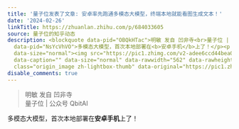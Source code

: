 ```yaml
---
title: '量子位发表了文章: 安卓率先跑通多模态大模型，终端本地就能看图生成文本！'
date: '2024-02-26'
linkTitle: https://zhuanlan.zhihu.com/p/684033605
source: 量子位的知乎动态
description: <blockquote data-pid="OBQkHTac">明敏 发自 凹非寺<br>量子位 | 公众号 QbitAI</blockquote><p
  data-pid="NsYcVhVO">多模态大模型，首次本地部署在<b>安卓手机</b>上了！</p><p class="ztext-empty-paragraph"><br></p><figure
  data-size="normal"><img src="https://pic1.zhimg.com/v2-adee6ccd44bea0ed49e367d35e2123f8_1440w.jpg"
  data-caption="" data-size="normal" data-rawwidth="562" data-rawheight="274" data-thumbnail="https://pic1.zhimg.com/v2-adee6ccd44bea0ed49e367d35e2123f8_b.jpg"
  class="origin_image zh-lightbox-thumb" data-original="https://pic1.zhimg.co ...
disable_comments: true
---
```

<blockquote data-pid="OBQkHTac">明敏 发自 凹非寺<br>量子位 | 公众号 QbitAI</blockquote><p data-pid="NsYcVhVO">多模态大模型，首次本地部署在<b>安卓手机</b>上了！</p><p class="ztext-empty-paragraph"><br></p><figure data-size="normal"><img src="https://pic1.zhimg.com/v2-adee6ccd44bea0ed49e367d35e2123f8_1440w.jpg" data-caption="" data-size="normal" data-rawwidth="562" data-rawheight="274" data-thumbnail="https://pic1.zhimg.com/v2-adee6ccd44bea0ed49e367d35e2123f8_b.jpg" class="origin_image zh-lightbox-thumb" data-original="https://pic1.zhimg.co ...